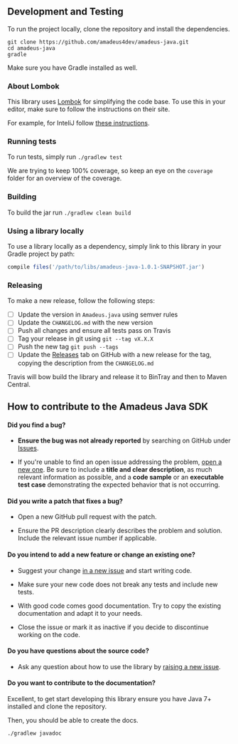 ## Development and Testing

To run the project locally, clone the repository and install the dependencies.

```
git clone https://github.com/amadeus4dev/amadeus-java.git
cd amadeus-java
gradle
```

Make sure you have Gradle installed as well.

### About Lombok

This library uses [Lombok](https://projectlombok.org/) for simplifying the code base. To use this in your editor, make sure to follow the instructions on their site.

For example, for InteliJ follow [these instructions](https://projectlombok.org/setup/intellij).

### Running tests

To run tests, simply run `./gradlew test`

We are trying to keep 100% coverage, so keep an eye on the `coverage` folder for an overview of the coverage.

### Building

To build the jar run `./gradlew clean build`

### Using a library locally

To use a library locally as a dependency, simply link to this library in your Gradle project by path:

```js
compile files('/path/to/libs/amadeus-java-1.0.1-SNAPSHOT.jar')
```

### Releasing

To make a new release, follow the following steps:

- [ ] Update the version in `Amadeus.java` using semver rules
- [ ] Update the `CHANGELOG.md` with the new version
- [ ] Push all changes and ensure all tests pass on Travis
- [ ] Tag your release in git using `git --tag vX.X.X`
- [ ] Push the new tag `git push --tags`
- [ ] Update the [Releases](https://github.com/amadeus4dev/amadeus-java/releases) tab on GitHub with a new release for the tag, copying the description from the `CHANGELOG.md`

Travis will bow build the library and release it to BinTray and then to Maven Central.

## How to contribute to the Amadeus Java SDK

#### **Did you find a bug?**

* **Ensure the bug was not already reported** by searching on GitHub under [Issues](https://github.com/amadeus4dev/amadeus-java/issues).

* If you're unable to find an open issue addressing the problem, [open a new one](https://github.com/amadeus4dev/amadeus-java//issues/new). Be sure to include a **title and clear description**, as much relevant information as possible, and a **code sample** or an **executable test case** demonstrating the expected behavior that is not occurring.

#### **Did you write a patch that fixes a bug?**

* Open a new GitHub pull request with the patch.

* Ensure the PR description clearly describes the problem and solution. Include the relevant issue number if applicable.

#### **Do you intend to add a new feature or change an existing one?**

* Suggest your change [in a new issue](https://github.com/amadeus4dev/amadeus-java/issues/new) and start writing code.

* Make sure your new code does not break any tests and include new tests.

* With good code comes good documentation. Try to copy the existing documentation and adapt it to your needs.

* Close the issue or mark it as inactive if you decide to discontinue working on the code.

#### **Do you have questions about the source code?**

* Ask any question about how to use the library by [raising a new issue](https://github.com/amadeus4dev/amadeus-java/issues/new).

#### **Do you want to contribute to the documentation?**

Excellent, to get start developing this library ensure you have Java 7+ installed and clone the repository.

Then, you should be able to create the docs.

```sh
./gradlew javadoc
```
